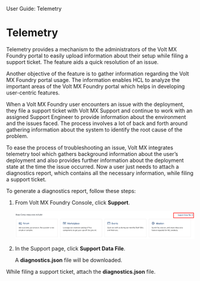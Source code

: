                              

User Guide: Telemetry

Telemetry
=========

Telemetry provides a mechanism to the administrators of the Volt MX Foundry portal to easily upload information about their setup while filing a support ticket. The feature aids a quick resolution of an issue.

Another objective of the feature is to gather information regarding the Volt MX Foundry portal usage. The information enables HCL to analyze the important areas of the Volt MX Foundry portal which helps in developing user-centric features.

When a Volt MX Foundry user encounters an issue with the deployment, they file a support ticket with Volt MX Support and continue to work with an assigned Support Engineer to provide information about the environment and the issues faced. The process involves a lot of back and forth around gathering information about the system to identify the root cause of the problem.

To ease the process of troubleshooting an issue, Volt MX integrates telemetry tool which gathers background information about the user’s deployment and also provides further information about the deployment state at the time the issue occurred. Now a user just needs to attach a diagnostics report, which contains all the necessary information, while filing a support ticket.

To generate a diagnostics report, follow these steps:

1.  From Volt MX Foundry Console, click **Support**.
    
    ![](Resources/Images/Telemetry_636x167.png)
    
2.  In the Support page, click **Support Data File**.
    
    A **diagnostics.json** file will be downloaded.
    

While filing a support ticket, attach the **diagnostics.json** file.
